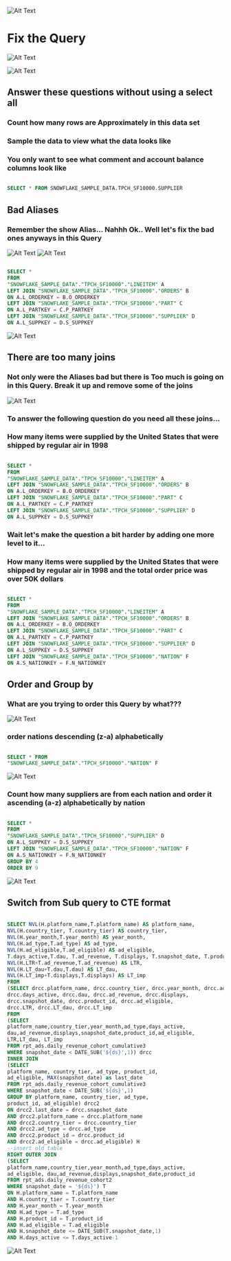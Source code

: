 ![Alt Text](https://media.giphy.com/media/IjD2bKEIiyLfi/giphy.gif) 
 
# Fix the Query

![Alt Text](https://media.giphy.com/media/l2SpZQK6yiANOohag/giphy.gif) 
 
![Alt Text](https://media.giphy.com/media/h4rLmOP2F6xh0bhYkF/giphy.gif)
 
  
## Answer these questions without using a select all
 
### Count how many rows are Approximately in this data set
 
### Sample the data to view what the data looks like
 
### You only want to see what comment and account balance columns look like
 

```sql

SELECT * FROM SNOWFLAKE_SAMPLE_DATA.TPCH_SF10000.SUPPLIER


```

 
## Bad Aliases
 
### Remember the show Alias... Nahhh Ok.. Well let's fix the bad ones anyways in this Query  


![Alt Text](https://media.giphy.com/media/KDnjGMh6CgTwNQeLNu/giphy.gif) 
![Alt Text](https://media.giphy.com/media/j2GPmQRh2A8yHMMX3Q/giphy.gif)
 
 
 ```sql

SELECT * 
FROM 
"SNOWFLAKE_SAMPLE_DATA"."TPCH_SF10000"."LINEITEM" A 
LEFT JOIN "SNOWFLAKE_SAMPLE_DATA"."TPCH_SF10000"."ORDERS" B
ON A.L_ORDERKEY = B.O_ORDERKEY
LEFT JOIN "SNOWFLAKE_SAMPLE_DATA"."TPCH_SF10000"."PART" C
ON A.L_PARTKEY = C.P_PARTKEY
LEFT JOIN "SNOWFLAKE_SAMPLE_DATA"."TPCH_SF10000"."SUPPLIER" D
ON A.L_SUPPKEY = D.S_SUPPKEY

```
 
![Alt Text](https://media.giphy.com/media/GiP2uv99mMCoo/giphy.gif) 

 
## There are too many joins 
 
### Not only were the Aliases bad but there is Too much is going on in this Query.  Break it up and remove some of the joins 
 
![Alt Text](https://media.giphy.com/media/Yq7n1sakPfO1d0O9Wn/giphy.gif) 
 
 ### To answer the following question do you need all these joins...
 ### How many items were supplied by the United States that were shipped by regular air in 1998 
  
```sql

SELECT * 
FROM 
"SNOWFLAKE_SAMPLE_DATA"."TPCH_SF10000"."LINEITEM" A 
LEFT JOIN "SNOWFLAKE_SAMPLE_DATA"."TPCH_SF10000"."ORDERS" B
ON A.L_ORDERKEY = B.O_ORDERKEY
LEFT JOIN "SNOWFLAKE_SAMPLE_DATA"."TPCH_SF10000"."PART" C
ON A.L_PARTKEY = C.P_PARTKEY
LEFT JOIN "SNOWFLAKE_SAMPLE_DATA"."TPCH_SF10000"."SUPPLIER" D
ON A.L_SUPPKEY = D.S_SUPPKEY

```
### Wait let's make the question a bit harder by adding one more level to it...
### How many items were supplied by the United States that were shipped by regular air in 1998 and the total order price was over 50K dollars
 
 ```sql

SELECT * 
FROM 
"SNOWFLAKE_SAMPLE_DATA"."TPCH_SF10000"."LINEITEM" A 
LEFT JOIN "SNOWFLAKE_SAMPLE_DATA"."TPCH_SF10000"."ORDERS" B
ON A.L_ORDERKEY = B.O_ORDERKEY
LEFT JOIN "SNOWFLAKE_SAMPLE_DATA"."TPCH_SF10000"."PART" C
ON A.L_PARTKEY = C.P_PARTKEY
LEFT JOIN "SNOWFLAKE_SAMPLE_DATA"."TPCH_SF10000"."SUPPLIER" D
ON A.L_SUPPKEY = D.S_SUPPKEY
LEFT JOIN "SNOWFLAKE_SAMPLE_DATA"."TPCH_SF10000"."NATION" F
ON A.S_NATIONKEY = F.N_NATIONKEY
```
 
 
## Order and Group by 
 
### What are you trying to order this Query by what???
 
![Alt Text](https://media.giphy.com/media/l2AYpTe5FOOMkBZ3I3/giphy.gif) 
 
### order nations descending (z-a) alphabetically 
```sql

SELECT * FROM 
"SNOWFLAKE_SAMPLE_DATA"."TPCH_SF10000"."NATION" F

```



   
![Alt Text](https://media.giphy.com/media/krM6ANSNvFg52/giphy.gif) 
 
### Count how many suppliers are from each nation and order it ascending  (a-z) alphabetically by nation 
```sql

SELECT * 
FROM 
"SNOWFLAKE_SAMPLE_DATA"."TPCH_SF10000"."SUPPLIER" D
ON A.L_SUPPKEY = D.S_SUPPKEY
LEFT JOIN "SNOWFLAKE_SAMPLE_DATA"."TPCH_SF10000"."NATION" F
ON A.S_NATIONKEY = F.N_NATIONKEY
GROUP BY 4 
ORDER BY 9
```

![Alt Text](https://media.giphy.com/media/h6g5FA1zhKswcRsEi7/giphy.gif)
 
 
## Switch from Sub query to CTE format 

```sql

SELECT NVL(H.platform_name,T.platform_name) AS platform_name,
NVL(H.country_tier, T.country_tier) AS country_tier,
NVL(H.year_month,T.year_month) AS year_month, 
NVL(H.ad_type,T.ad_type) AS ad_type, 
NVL(H.ad_eligible,T.ad_eligible) AS ad_eligible, 
T.days_active,T.dau, T.ad_revenue, T.displays, T.snapshot_date, T.product_id,
NVL(H.LTR+T.ad_revenue,T.ad_revenue) AS LTR,
NVL(H.LT_dau+T.dau,T.dau) AS LT_dau,
NVL(H.LT_imp+T.displays,T.displays) AS LT_imp
FROM
(SELECT drcc.platform_name, drcc.country_tier, drcc.year_month, drcc.ad_type,
drcc.days_active, drcc.dau, drcc.ad_revenue, drcc.displays,
drcc.snapshot_date, drcc.product_id, drcc.ad_eligible,
drcc.LTR, drcc.LT_dau, drcc.LT_imp
FROM 
(SELECT 
platform_name,country_tier,year_month,ad_type,days_active,
dau,ad_revenue,displays,snapshot_date,product_id,ad_eligible,
LTR,LT_dau, LT_imp
FROM rpt_ads.daily_revenue_cohort_cumulative3
WHERE snapshot_date < DATE_SUB('${ds}',1)) drcc
INNER JOIN 
(SELECT 
platform_name, country_tier, ad_type, product_id,
ad_eligible, MAX(snapshot_date) as last_date
FROM rpt_ads.daily_revenue_cohort_cumulative3
WHERE snapshot_date < DATE_SUB('${ds}',1)
GROUP BY platform_name, country_tier, ad_type,
product_id, ad_eligible) drcc2 
ON drcc2.last_date = drcc.snapshot_date
AND drcc2.platform_name = drcc.platform_name
AND drcc2.country_tier = drcc.country_tier
AND drcc2.ad_type = drcc.ad_type
AND drcc2.product_id = drcc.product_id
AND drcc2.ad_eligible = drcc.ad_eligible) H
--insert old table
RIGHT OUTER JOIN
(SELECT 
platform_name,country_tier,year_month,ad_type,days_active,
ad_eligible, dau,ad_revenue,displays,snapshot_date,product_id
FROM rpt_ads.daily_revenue_cohort2
WHERE snapshot_date = '${ds}') T
ON H.platform_name = T.platform_name
AND H.country_tier = T.country_tier
AND H.year_month = T.year_month
AND H.ad_type = T.ad_type
AND H.product_id = T.product_id
AND H.ad_eligible = T.ad_eligible
AND H.snapshot_date <= DATE_SUB(T.snapshot_date,1)
AND H.days_active <= T.days_active-1

```


![Alt Text](https://media.giphy.com/media/FVMz65wDVfC2Q/giphy.gif)


